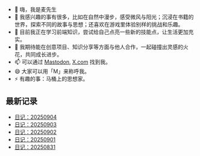 - 👋 嗨，我是麦先生
- 👀 我感兴趣的事有很多，比如在自然中漫步，感受微风与阳光；沉浸在书籍的世界，探索不同的故事与思想；还喜欢在游戏里体验别样的挑战和乐趣。
- 🌱 目前我正在学习前端知识，尝试给自己点亮一些新的技能点，让生活更加充实。
- 💞️ 我期待能在创意项目、知识分享等方面与他人合作，一起碰撞出灵感的火花，共同成长进步。
- 📫 可以通过 [Mastodon](https://m.cmx.im/@mrmim), [X.com](https://x.com/mrm_im) 找到我。
- 😄 大家可以用「M」来称呼我。
- ⚡ 有趣的事：马桶上的思想家。

## 最新记录
<!-- BLOG-POST-LIST:START -->
- [日记：20250904](https://mrm.im/diary/20250904)
- [日记：20250903](https://mrm.im/diary/20250903)
- [日记：20250902](https://mrm.im/diary/20250902)
- [日记：20250901](https://mrm.im/diary/20250901)
- [日记：20250831](https://mrm.im/diary/20250831)
<!-- BLOG-POST-LIST:END -->

<!---
mrm-im/mrm-im is a ✨ special ✨ repository because its `README.md` (this file) appears on your GitHub profile.
You can click the Preview link to take a look at your changes.
--->

